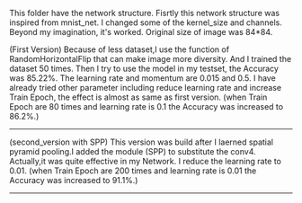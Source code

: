 This folder have the network structure.
Fisrtly this network structure was inspired from mnist_net.
I changed some of the kernel_size and channels.
Beyond my imagination, it's worked. 
Original size of image was 84*84.

(First Version)
Because of less dataset,I use the function of RandomHorizontalFlip that can make image more diversity.
And I trained the dataset 50 times.
Then I try to use the model in my testset, the Accuracy was 85.22%.
The learning rate and momentum are 0.015 and 0.5.
I have already tried other parameter including reduce learning rate and increase Train Epoch,
the effect is almost as same as first version.
(when Train Epoch are 80 times and learning rate is 0.1 the Accuracy was increased to 86.2%.)

---------------------------------------------------------------------------------------

(second_version with SPP)
This version was build after I laerned spatial pyramid pooling.I added the module (SPP) to substitute the conv4.
Actually,it was quite effective in my Network. I reduce the learning rate to 0.01.
(when Train Epoch are 200 times and learning rate is 0.01 the Accuracy was increased to 91.1%.)

-----------------------------------------------------------------
